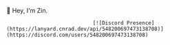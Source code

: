 👋 Hey, I'm Zin.

                                [![Discord Presence](https://lanyard.cnrad.dev/api/548200697473138708)](https://discord.com/users/548200697473138708)
